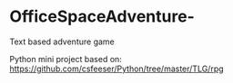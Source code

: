 # OfficeSpaceAdventure-
Text based adventure game

Python mini project based on: https://github.com/csfeeser/Python/tree/master/TLG/rpg
